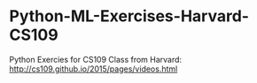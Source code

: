 # Python-ML-Exercises-Harvard-CS109

Python Exercies for CS109 Class from Harvard: http://cs109.github.io/2015/pages/videos.html
